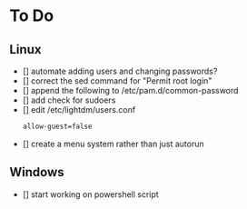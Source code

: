 # To Do
## Linux
- [] automate adding users and changing passwords?
- [] correct the sed command for "Permit root login"
- [] append the following to /etc/pam.d/common-password
- [] add check for sudoers
- [] edit /etc/lightdm/users.conf
    ```bash
    allow-guest=false
    ```
- [] create a menu system rather than just autorun
## Windows
- [] start working on powershell script
